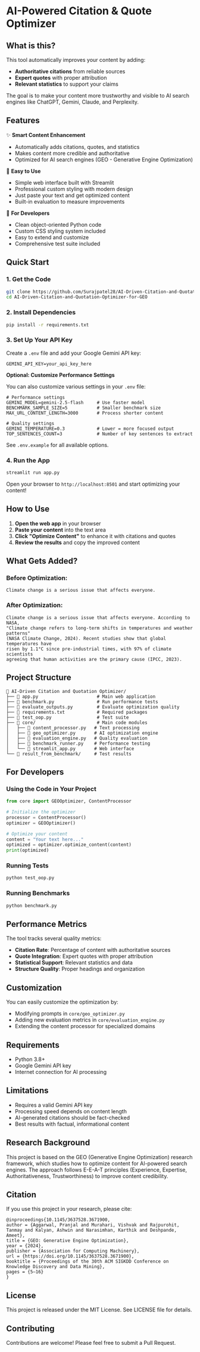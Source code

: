 # AI-Powered Citation & Quote Optimizer

## What is this?

This tool automatically improves your content by adding:
- **Authoritative citations** from reliable sources
- **Expert quotes** with proper attribution  
- **Relevant statistics** to support your claims

The goal is to make your content more trustworthy and visible to AI search engines like ChatGPT, Gemini, Claude, and Perplexity.

## Features

✨ **Smart Content Enhancement**
- Automatically adds citations, quotes, and statistics
- Makes content more credible and authoritative
- Optimized for AI search engines (GEO - Generative Engine Optimization)

🎯 **Easy to Use**
- Simple web interface built with Streamlit
- Professional custom styling with modern design
- Just paste your text and get optimized content
- Built-in evaluation to measure improvements

🔧 **For Developers**
- Clean object-oriented Python code
- Custom CSS styling system included
- Easy to extend and customize
- Comprehensive test suite included

## Quick Start

### 1. Get the Code

```bash
git clone https://github.com/Surajpatel28/AI-Driven-Citation-and-Quotation-Optimizer-for-GEO.git
cd AI-Driven-Citation-and-Quotation-Optimizer-for-GEO
```

### 2. Install Dependencies

```bash
pip install -r requirements.txt
```

### 3. Set Up Your API Key

Create a `.env` file and add your Google Gemini API key:

```
GEMINI_API_KEY=your_api_key_here
```

**Optional: Customize Performance Settings**

You can also customize various settings in your `.env` file:

```
# Performance settings
GEMINI_MODEL=gemini-2.5-flash     # Use faster model
BENCHMARK_SAMPLE_SIZE=5           # Smaller benchmark size
MAX_URL_CONTENT_LENGTH=3000       # Process shorter content

# Quality settings  
GEMINI_TEMPERATURE=0.3            # Lower = more focused output
TOP_SENTENCES_COUNT=3             # Number of key sentences to extract
```

See `.env.example` for all available options.

### 4. Run the App

```bash
streamlit run app.py
```

Open your browser to `http://localhost:8501` and start optimizing your content!

## How to Use

1. **Open the web app** in your browser
2. **Paste your content** into the text area
3. **Click "Optimize Content"** to enhance it with citations and quotes
4. **Review the results** and copy the improved content

## What Gets Added?

### Before Optimization:
```
Climate change is a serious issue that affects everyone.
```

### After Optimization:
```
Climate change is a serious issue that affects everyone. According to NASA, 
"Climate change refers to long-term shifts in temperatures and weather patterns" 
(NASA Climate Change, 2024). Recent studies show that global temperatures have 
risen by 1.1°C since pre-industrial times, with 97% of climate scientists 
agreeing that human activities are the primary cause (IPCC, 2023).
```

## Project Structure

```
📁 AI-Driven Citation and Quotation Optimizer/
├── 📄 app.py                      # Main web application
├── 📄 benchmark.py                # Run performance tests
├── 📄 evaluate_outputs.py         # Evaluate optimization quality
├── 📄 requirements.txt            # Required packages
├── 📄 test_oop.py                 # Test suite
├── 📁 core/                       # Main code modules
│   ├── 📄 content_processor.py   # Text processing
│   ├── 📄 geo_optimizer.py       # AI optimization engine
│   ├── 📄 evaluation_engine.py   # Quality evaluation
│   ├── 📄 benchmark_runner.py    # Performance testing
│   └── 📄 streamlit_app.py       # Web interface
└── 📁 result_from_benchmark/     # Test results
```

## For Developers

### Using the Code in Your Project

```python
from core import GEOOptimizer, ContentProcessor

# Initialize the optimizer
processor = ContentProcessor()
optimizer = GEOOptimizer()

# Optimize your content
content = "Your text here..."
optimized = optimizer.optimize_content(content)
print(optimized)
```

### Running Tests

```bash
python test_oop.py
```

### Running Benchmarks

```bash
python benchmark.py
```

## Performance Metrics

The tool tracks several quality metrics:
- **Citation Rate**: Percentage of content with authoritative sources
- **Quote Integration**: Expert quotes with proper attribution
- **Statistical Support**: Relevant statistics and data
- **Structure Quality**: Proper headings and organization

## Customization

You can easily customize the optimization by:
- Modifying prompts in `core/geo_optimizer.py`
- Adding new evaluation metrics in `core/evaluation_engine.py`
- Extending the content processor for specialized domains

## Requirements

- Python 3.8+
- Google Gemini API key
- Internet connection for AI processing

## Limitations

- Requires a valid Gemini API key
- Processing speed depends on content length
- AI-generated citations should be fact-checked
- Best results with factual, informational content

## Research Background

This project is based on the GEO (Generative Engine Optimization) research framework, which studies how to optimize content for AI-powered search engines. The approach follows E-E-A-T principles (Experience, Expertise, Authoritativeness, Trustworthiness) to improve content credibility.

## Citation

If you use this project in your research, please cite:

```
@inproceedings{10.1145/3637528.3671900,
author = {Aggarwal, Pranjal and Murahari, Vishvak and Rajpurohit, Tanmay and Kalyan, Ashwin and Narasimhan, Karthik and Deshpande, Ameet},
title = {GEO: Generative Engine Optimization},
year = {2024},
publisher = {Association for Computing Machinery},
url = {https://doi.org/10.1145/3637528.3671900},
booktitle = {Proceedings of the 30th ACM SIGKDD Conference on Knowledge Discovery and Data Mining},
pages = {5–16}
}
```

## License

This project is released under the MIT License. See LICENSE file for details.

## Contributing

Contributions are welcome! Please feel free to submit a Pull Request.
